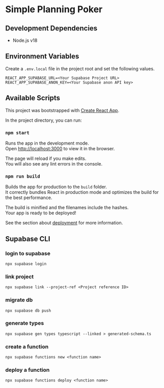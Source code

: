# Simple Planning Poker

## Development Dependencies

- Node.js v18

## Environment Variables

Create a `.env.local` file in the project root and set the following values.

```
REACT_APP_SUPABASE_URL=<Your Supabase Project URL>
REACT_APP_SUPABASE_ANON_KEY=<Your Supabase anon API key>
```

## Available Scripts

This project was bootstrapped with [Create React App](https://github.com/facebook/create-react-app).

In the project directory, you can run:

### `npm start`

Runs the app in the development mode.\
Open [http://localhost:3000](http://localhost:3000) to view it in the browser.

The page will reload if you make edits.\
You will also see any lint errors in the console.

### `npm run build`

Builds the app for production to the `build` folder.\
It correctly bundles React in production mode and optimizes the build for the best performance.

The build is minified and the filenames include the hashes.\
Your app is ready to be deployed!

See the section about [deployment](https://facebook.github.io/create-react-app/docs/deployment) for more information.

## Supabase CLI

### login to supabase

`npx supabase login`

### link project

`npx supabase link --project-ref <Project reference ID>`

### migrate db

`npx supabase db push`

### generate types

`npx supabase gen types typescript --linked > generated-schema.ts`

### create a function

`npx supabase functions new <function name>`

### deploy a function

`npx supabase functions deploy <function name>`
